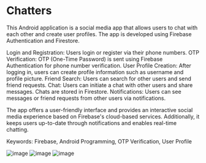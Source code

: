 # Chatters
This Android application is a social media app that allows users to chat with each other and create user profiles. The app is developed using Firebase Authentication and Firestore.


Login and Registration: Users login or register via their phone numbers.
OTP Verification: OTP (One-Time Password) is sent using Firebase Authentication for phone number verification.
User Profile Creation: After logging in, users can create profile information such as username and profile picture.
Friend Search: Users can search for other users and send friend requests.
Chat: Users can initiate a chat with other users and share messages. Chats are stored in Firestore.
Notifications: Users can see messages or friend requests from other users via notifications.

The app offers a user-friendly interface and provides an interactive social media experience based on Firebase's cloud-based services. Additionally, it keeps users up-to-date through notifications and enables real-time chatting.

Keywords: Firebase, Android Programming, OTP Verification, User Profile

![image](https://github.com/factaxd/Chatters/assets/107556721/fefbe7ea-ce66-4500-8a09-62ad3f6ee38b)
![image](https://github.com/factaxd/Chatters/assets/107556721/08e27bfd-9760-4f0a-8157-82816a2912e2)
![image](https://github.com/factaxd/Chatters/assets/107556721/89ce4302-8f90-48af-b265-0f26dd087acd)




